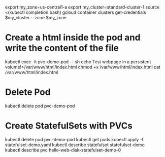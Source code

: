 
export my_zone=us-central1-a
export my_cluster=standard-cluster-1
source <(kubectl completion bash)
gcloud container clusters get-credentials $my_cluster --zone $my_zone

# Create a html inside the pod and write the content of the file
kubectl exec -it pvc-demo-pod -- sh
echo Test webpage in a persistent volume!>/var/www/html/index.html
chmod +x /var/www/html/index.html
cat /var/www/html/index.html

# Delete Pod
kubectl delete pod pvc-demo-pod 

# Create StatefulSets with PVCs
kubectl delete pod pvc-demo-pod
kubectl get pods
kubectl apply -f statefulset-demo.yaml 
kubectl describe statefulset statefulset-demo
kubectl describe pvc hello-web-disk-statefulset-demo-0
